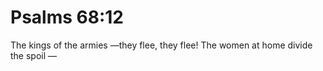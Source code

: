 # Psalms 68:12

The kings of the armies —they flee, they flee! The women at home divide the spoil —
